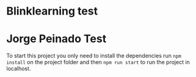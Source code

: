 # Blinklearning test
# Jorge Peinado Test

To start this project you only need to install the dependencies run `npm install` on the project folder and then `npm run start` to run the project in localhost.

